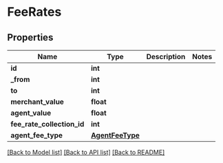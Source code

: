# FeeRates

## Properties
Name | Type | Description | Notes
------------ | ------------- | ------------- | -------------
**id** | **int** |  | 
**_from** | **int** |  | 
**to** | **int** |  | 
**merchant_value** | **float** |  | 
**agent_value** | **float** |  | 
**fee_rate_collection_id** | **int** |  | 
**agent_fee_type** | [**AgentFeeType**](AgentFeeType.md) |  | 

[[Back to Model list]](../README.md#documentation-for-models) [[Back to API list]](../README.md#documentation-for-api-endpoints) [[Back to README]](../README.md)


